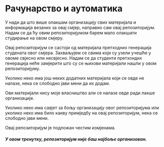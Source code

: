 # Рачунарство и аутоматика

У нади да што више олакшам организацију свих материјала и информација везаних за овај смјер, направио сам овај репозиторијум. Надам се да ћу овим репозиторијумом барем мало олакшати студирање на овом смјеру.

Овај репозиторијум се састоји од материјала претходних генерација студената овог смјера. Захваљујем се свима који су узели учешће у овоме свјесно или несвјесно. Надам се да студенти претхондих генерација неће замјерити што су се њихови материјали нашли у овом репозиторијуму.

Уколико неко има још неких додатних материјала који се овде не налазе, нека се слободно јави мени да их додам. 

Ови материјали нису моје власништво али се налазе овде ради лакше организације.

Уколико неко има савјет за бољу организацију овог репозиторијума или уколико неко има било какву примједбу на овај репозиторијум, нека се слободно јави мени.

Овај репозиторијум је подложан честим измјенама.

##### У овом тренутку, репозиторијум није баш најбоље организован.
